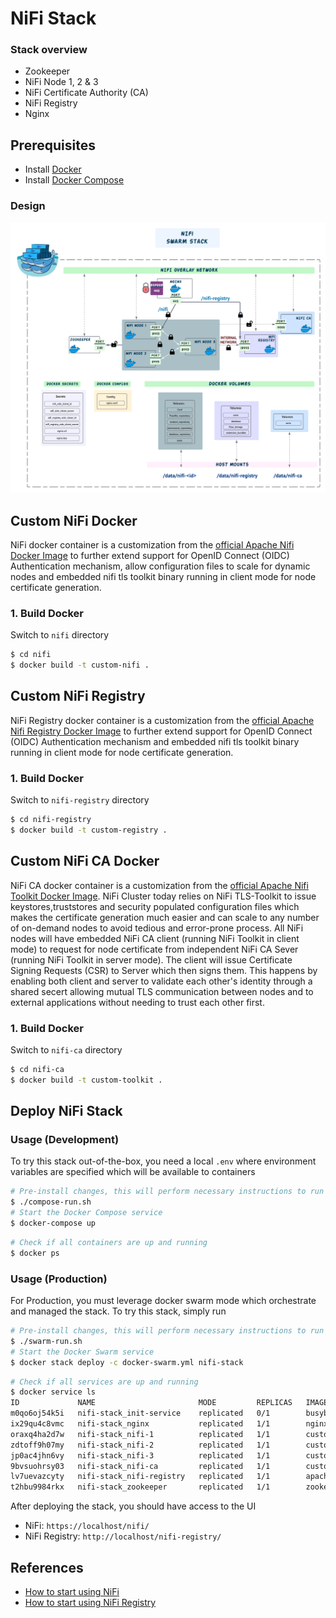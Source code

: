 # NiFi Stack

### Stack overview

* Zookeeper
* NiFi Node 1, 2 & 3
* NiFi Certificate Authority (CA)
* NiFi Registry
* Nginx

## Prerequisites
* Install [Docker](https://www.docker.com/)
* Install [Docker Compose](https://docs.docker.com/compose/install/)

### Design
![Low Level Design](./design/low-level.png)

## Custom NiFi Docker
NiFi docker container is a customization from the [official Apache Nifi Docker Image](https://hub.docker.com/r/apache/nifi) to further extend support for OpenID Connect (OIDC) Authentication mechanism, allow configuration files to scale for dynamic nodes and embedded nifi tls toolkit binary running in client mode for node certificate generation.

### 1. Build Docker
Switch to `nifi` directory
```bash
$ cd nifi
$ docker build -t custom-nifi .
```

## Custom NiFi Registry
NiFi Registry docker container is a customization from the [official Apache Nifi Registry Docker Image](https://hub.docker.com/r/apache/nifi-registry) to further extend support for OpenID Connect (OIDC) Authentication mechanism and embedded nifi tls toolkit binary running in client mode for node certificate generation.

### 1. Build Docker
Switch to `nifi-registry` directory
```bash
$ cd nifi-registry
$ docker build -t custom-registry .
```

## Custom NiFi CA Docker
NiFi CA docker container is a customization from the [official Apache Nifi Toolkit Docker Image](https://hub.docker.com/r/apache/nifi-toolkit).
NiFi Cluster today relies on NiFi TLS-Toolkit to issue keystores,truststores and security populated configuration files which makes the certificate generation much easier and can scale to any number of on-demand nodes to avoid tedious and error-prone process. All NiFi nodes will have embedded NiFi CA client (running NiFi Toolkit in client mode) to request for node certificate from independent NiFi CA Sever (running NiFi Toolkit in server mode). The client will issue Certificate Signing Requests (CSR) to Server which then signs them. This happens by enabling both client and server to validate each other's identity through a shared secert allowing mutual TLS communication between nodes and to external applications without needing to trust each other first.

### 1. Build Docker
Switch to `nifi-ca` directory
```bash
$ cd nifi-ca
$ docker build -t custom-toolkit .
```

## Deploy NiFi Stack
### Usage (Development)
To try this stack out-of-the-box, you need a local `.env` where environment variables are specified which will be available to containers

```bash
# Pre-install changes, this will perform necessary instructions to run our compose services 
$ ./compose-run.sh
# Start the Docker Compose service
$ docker-compose up
```

```bash
# Check if all containers are up and running
$ docker ps
```

### Usage (Production)
For Production, you must leverage docker swarm mode which orchestrate and managed the stack. To try this stack, simply run

```bash
# Pre-install changes, this will perform necessary instructions to run our swarm services such as creating secrets
$ ./swarm-run.sh
# Start the Docker Swarm service
$ docker stack deploy -c docker-swarm.yml nifi-stack
```

```bash
# Check if all services are up and running
$ docker service ls
ID             NAME                       MODE         REPLICAS   IMAGE                         PORTS
m0qo6oj54k5i   nifi-stack_init-service    replicated   0/1        busybox:latest
ix29qu4c8vmc   nifi-stack_nginx           replicated   1/1        nginx:1.21.6                  *:80->80/tcp, *:443->443/tcp
oraxq4ha2d7w   nifi-stack_nifi-1          replicated   1/1        custom-nifi:latest            *:30006->8443/tcp
zdtoff9h07my   nifi-stack_nifi-2          replicated   1/1        custom-nifi:latest            *:30007->8443/tcp
jp0ac4jhn6vy   nifi-stack_nifi-3          replicated   1/1        custom-nifi:latest            *:30008->8443/tcp
9bvsuohrsy03   nifi-stack_nifi-ca         replicated   1/1        custom-toolkit:latest         *:30009->9999/tcp
lv7uevazcyty   nifi-stack_nifi-registry   replicated   1/1        apache/nifi-registry:1.15.3   *:18080->18080/tcp
t2hbu9984rkx   nifi-stack_zookeeper       replicated   1/1        zookeeper:3.6.2               *:30005->2181/tcp
```

After deploying the stack, you should have access to the UI
- NiFi: `https://localhost/nifi/`
- NiFi Registry: `http://localhost/nifi-registry/`


## References

- [How to start using NiFi](https://nifi.apache.org/docs/nifi-docs/html/administration-guide.html#how-to-install-and-start-nifi)
- [How to start using NiFi Registry](https://nifi.apache.org/docs/nifi-registry-docs/html/administration-guide.html#how-to-install-and-start-nifi-registry)
